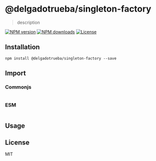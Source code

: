 # @delgadotrueba/singleton-factory

> description

[![NPM version][npm-image]][npm-url]
[![NPM downloads][downloads-image]][downloads-url]
[![License][license-image]][license-url]

## Installation

```
npm install @delgadotrueba/singleton-factory --save
```

## Import

### Commonjs

```js

```

### ESM

```js

```

## Usage

## License

MIT

[npm-image]: https://img.shields.io/npm/v/%40delgadotrueba%singleton-factory
[npm-url]: https://www.npmjs.com/package/@delgadotrueba/singleton-factory
[downloads-image]: https://img.shields.io/npm/dy/%40delgadotrueba%singleton-factory
[downloads-url]: https://www.npmjs.com/package/@delgadotrueba/singleton-factory
[license-image]: http://img.shields.io/npm/l/%40delgadotrueba%singleton-factory.svg?style=flat
[license-url]: LICENSE.md
